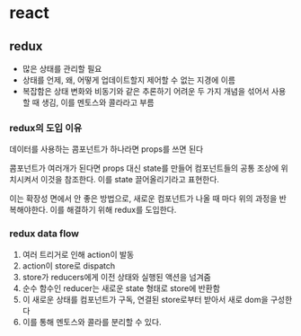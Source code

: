 #  react

## redux

- 많은 상태를 관리할 필요
- 상태를 언제, 왜, 어떻게 업데이트할지 제어할 수 없는 지경에 이름
- 복잡함은 상태 변화와 비동기와 같은 추론하기 어려운 두 가지 개념을 섞어서 사용할 때 생김, 이를 멘토스와 콜라라고 부름

### redux의 도입 이유

데이터를 사용하는 콤포넌트가 하나라면 props를 쓰면 된다

콤포넌트가 여러개가 된다면 props 대신 state를 만들어 컴포넌트들의 공통 조상에 위치시켜서 이것을 참조한다. 이를 state 끌어올리기라고 표현한다.

이는 확장성 면에서 안 좋은 방법으로, 새로운 컴포넌트가 나올 때 마다 위의 과정을 반복해야한다. 이를 해결하기 위해 redux를 도입한다.

### redux data flow

1. 여러 트리거로 인해 action이 발동
2. action이 store로 dispatch
3. store가 reducers에게 이전 상태와 실행된 액션을 넘겨줌
4. 순수 함수인 reducer는 새로운 state 형태로 store에 반환함
5. 이 새로운 상태를 컴포넌트가 구독, 연결된 store로부터 받아서 새로 dom을 구성한다
6. 이를 통해 멘토스와 콜라를 분리할 수 있다.

